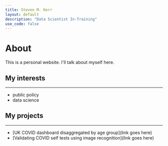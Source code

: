 ```yaml
---
title: Steven M. Kerr
layout: default
description: "Data Scientist In-Training"
use_code: false
---
```


# About

This is a personal website. I'll talk about myself here.

## My interests
* * *

* public policy
* data science

## My projects
* * *

* [UK COVID dashboard disaggregated by age group](link goes here)
* [Validating COVID self tests using image recognition](link goes here)
